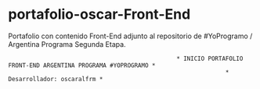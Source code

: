 # portafolio-oscar-Front-End
Portafolio con contenido Front-End adjunto al repositorio de  #YoProgramo / Argentina Programa Segunda Etapa.


                                                    * INICIO PORTAFOLIO FRONT-END ARGENTINA PROGRAMA #YOPROGRAMO *
                                                                  * Desarrollador: oscaralfrm * 
